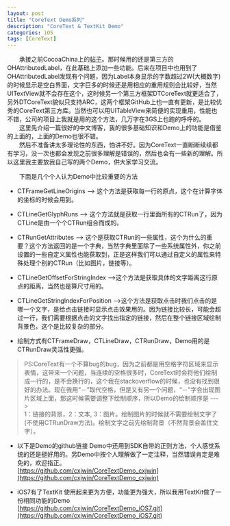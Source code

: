 ```yaml
---
layout: post
title: "CoreText Demo系列"
description: "CoreText & TextKit Demo"
categories: iOS
tags: [CoreText]
---
```


&emsp;&emsp;承接之前CocoaChina上的[帖子](http://www.cocoachina.com/bbs/read.php?tid=110499)。那时候用的还是第三方的OHAttributedLabel，在此基础上添加一些功能。后来在项目中也用到了OHAttributedLabel发现有个问题，因为Label本身显示的字数超过2W(大概数字)的时候显示是空白界面，文字巨多的时候还是用相应的重用规则会比较好，当然UITextView就不会存在这个，这时候另一个第三方框架DTCoreText就更适合了，另外DTCoreText貌似只支持ARC，这两个框架GitHub上也一直有更新，是比较优秀的CoreText第三方库。当然也可以用UITableView来简便的实现重用，性能也不错，公司的项目上我就是用的这个方法，几万字在3GS上也跑的呼呼的。  
&emsp;&emsp;这里先介绍一篇很好的中文博客，我的很多基础知识和Demo上的功能是借鉴的上面的，上面的Demo也很不错。  
&emsp;&emsp;然后不准备讲太多理论性的东西，怕讲不好。因为CoreText一直断断续续都有学习，没一次也都会发现之前很多理解是错误的，然后也会有一些新的理解。所以这里我主要放我自己写的两个Demo，供大家学习交流。  

&emsp;&emsp;下面是几个个人认为Demo中比较重要的方法  

* CTFrameGetLineOrigins --> 这个方法是获取每一行的原点，这个在计算字体的坐标的时候会用到。

* CTLineGetGlyphRuns --> 这个方法就是获取一行里面所有的CTRun了，因为CTLine是由一个个CTRun组合而成的。

* CTRunGetAttributes --> 这个是获取CTRun的一些属性，这个为什么的重要？这个方法返回的是一个字典，当然字典里面除了一些系统属性外，你之前设置的一些自定义属性也能获取到，正是这样我们可以通过自定义的属性来特殊处理个别的CTRun（比如图片，链接等）。

* CTLineGetOffsetForStringIndex -->这个方法是获取具体的文字距离这行原点的距离，当然也是算尺寸用的。

* CTLineGetStringIndexForPosition -->这个方法是获取点击时我们点击的是哪一个文字，是给点击链接时显示点击效果用的。因为链接比较长，可能会超过一行，我们需要根据点击的文字找出指定的链接，然后在整个链接区域绘制背景色，这个是比较复杂的部分。

* 绘制方式有CTFrameDraw，CTLineDraw，CTRunDraw，Demo用的是CTRunDraw灵活性更强。

>PS:CoreText有一个不算bug的bug，因为之前都是用空格字符区域来显示表情，这带来一个问题，当连续的空格很多时，CoreText时会将他们绘制成一行的，是不会换行的，这个我在stackoverflow的时候，也没有找到很好的办法。现在我用“－”取代空格，但是又有另一个问题，“－”字会出现图片区域上面，那这时候需要调整下绘制顺序，所以Demo的绘制顺序是 --->  
1：链接的背景，2：文本, 3：图片。绘制图片的时候就不需要绘制文字了(不使用CTRunDraw方法)。绘制文字之前先绘制背景（不然背景会盖住文字）。

* 以下是Demo的github链接
Demo中还用到SDK自带的正则方法，个人感觉系统的还是挺好用的。另Demo中按个人理解做了一定注释，当然错误肯定是难免的，欢迎指正。    
[https://github.com/cxjwin/CoreTextDemo_cxjwin](https://github.com/cxjwin/CoreTextDemo_cxjwin)

* iOS7有了TextKit 使用起来更为方便，功能更为强大，所以我用TextKit做了一份相同功能的Demo  
[https://github.com/cxjwin/CoreTextDemo_iOS7.git](https://github.com/cxjwin/CoreTextDemo_iOS7.git)

